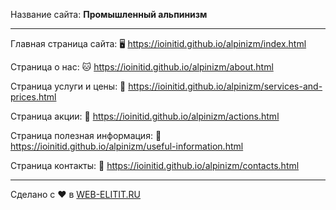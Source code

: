 Название сайта: **Промышленный альпинизм**

------------

Главная страница сайта: 🖥️ https://ioinitid.github.io/alpinizm/index.html

Страница о нас: 🐱 https://ioinitid.github.io/alpinizm/about.html

Страница услуги и цены: 🦓 https://ioinitid.github.io/alpinizm/services-and-prices.html

Страница акции: 🦊 https://ioinitid.github.io/alpinizm/actions.html

Страница полезная информация: 📝 https://ioinitid.github.io/alpinizm/useful-information.html

Страница контакты: 📍 https://ioinitid.github.io/alpinizm/contacts.html

------------

Сделано с ❤️ в [WEB-ELITIT.RU](https://www.web-elitit.ru "Web-elitit.ru")
